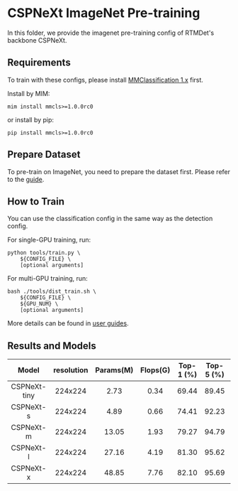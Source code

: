 # CSPNeXt ImageNet Pre-training

In this folder, we provide the imagenet pre-training config of RTMDet's backbone CSPNeXt.

## Requirements

To train with these configs, please install [MMClassification 1.x](https://github.com/open-mmlab/mmclassification/tree/1.x) first.

Install by MIM:

```shell
mim install mmcls>=1.0.0rc0
```

or install by pip:

```shell
pip install mmcls>=1.0.0rc0
```

## Prepare Dataset

To pre-train on ImageNet, you need to prepare the dataset first. Please refer to the [guide](https://mmclassification.readthedocs.io/en/1.x/user_guides/dataset_prepare.html#imagenet).

## How to Train

You can use the classification config in the same way as the detection config.

For single-GPU training, run:

```shell
python tools/train.py \
    ${CONFIG_FILE} \
    [optional arguments]
```

For multi-GPU training, run:

```shell
bash ./tools/dist_train.sh \
    ${CONFIG_FILE} \
    ${GPU_NUM} \
    [optional arguments]
```

More details can be found in [user guides](https://mmdetection.readthedocs.io/en/latest/user_guides/train.html).

## Results and Models

|    Model     | resolution | Params(M) | Flops(G) | Top-1 (%) | Top-5 (%) |                                                              Download                                                               |
| :----------: | :--------: | :-------: | :------: | :-------: | :-------: | :---------------------------------------------------------------------------------------------------------------------------------: |
| CSPNeXt-tiny |  224x224   |   2.73    |   0.34   |   69.44   |   89.45   |    [model](https://download.openmmlab.com/mmdetection/v3.0/rtmdet/cspnext_rsb_pretrain/cspnext-tiny_imagenet_600e-3a2dd350.pth)     |
|  CSPNeXt-s   |  224x224   |   4.89    |   0.66   |   74.41   |   92.23   |      [model](https://download.openmmlab.com/mmdetection/v3.0/rtmdet/cspnext_rsb_pretrain/cspnext-s_imagenet_600e-ea671761.pth)      |
|  CSPNeXt-m   |  224x224   |   13.05   |   1.93   |   79.27   |   94.79   | [model](https://download.openmmlab.com/mmdetection/v3.0/rtmdet/cspnext_rsb_pretrain/cspnext-m_8xb256-rsb-a1-600e_in1k-ecb3bbd9.pth) |
|  CSPNeXt-l   |  224x224   |   27.16   |   4.19   |   81.30   |   95.62   | [model](https://download.openmmlab.com/mmdetection/v3.0/rtmdet/cspnext_rsb_pretrain/cspnext-l_8xb256-rsb-a1-600e_in1k-6a760974.pth) |
|  CSPNeXt-x   |  224x224   |   48.85   |   7.76   |   82.10   |   95.69   | [model](https://download.openmmlab.com/mmdetection/v3.0/rtmdet/cspnext_rsb_pretrain/cspnext-x_8xb256-rsb-a1-600e_in1k-b3f78edd.pth) |
